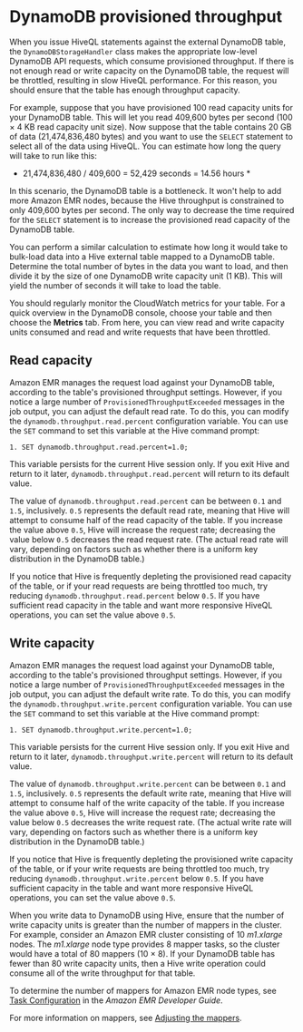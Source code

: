 # DynamoDB provisioned throughput<a name="EMRforDynamoDB.PerformanceTuning.Throughput"></a>

When you issue HiveQL statements against the external DynamoDB table, the `DynamoDBStorageHandler` class makes the appropriate low\-level DynamoDB API requests, which consume provisioned throughput\. If there is not enough read or write capacity on the DynamoDB table, the request will be throttled, resulting in slow HiveQL performance\. For this reason, you should ensure that the table has enough throughput capacity\.

For example, suppose that you have provisioned 100 read capacity units for your DynamoDB table\. This will let you read 409,600 bytes per second \(100 × 4 KB read capacity unit size\)\. Now suppose that the table contains 20 GB of data \(21,474,836,480 bytes\) and you want to use the `SELECT` statement to select all of the data using HiveQL\. You can estimate how long the query will take to run like this:

 * 21,474,836,480 / 409,600 = 52,429 seconds = 14\.56 hours * 

In this scenario, the DynamoDB table is a bottleneck\. It won't help to add more Amazon EMR nodes, because the Hive throughput is constrained to only 409,600 bytes per second\. The only way to decrease the time required for the `SELECT` statement is to increase the provisioned read capacity of the DynamoDB table\. 

You can perform a similar calculation to estimate how long it would take to bulk\-load data into a Hive external table mapped to a DynamoDB table\. Determine the total number of bytes in the data you want to load, and then divide it by the size of one DynamoDB write capacity unit \(1 KB\)\. This will yield the number of seconds it will take to load the table\.

You should regularly monitor the CloudWatch metrics for your table\. For a quick overview in the DynamoDB console, choose your table and then choose the **Metrics** tab\. From here, you can view read and write capacity units consumed and read and write requests that have been throttled\.

## Read capacity<a name="EMRforDynamoDB.PerformanceTuning.Throughput.ReadCapacity"></a>

Amazon EMR manages the request load against your DynamoDB table, according to the table's provisioned throughput settings\. However, if you notice a large number of `ProvisionedThroughputExceeded` messages in the job output, you can adjust the default read rate\. To do this, you can modify the `dynamodb.throughput.read.percent` configuration variable\. You can use the `SET` command to set this variable at the Hive command prompt:

```
1. SET dynamodb.throughput.read.percent=1.0;
```

This variable persists for the current Hive session only\. If you exit Hive and return to it later, `dynamodb.throughput.read.percent` will return to its default value\.

The value of `dynamodb.throughput.read.percent` can be between `0.1` and `1.5`, inclusively\. `0.5` represents the default read rate, meaning that Hive will attempt to consume half of the read capacity of the table\. If you increase the value above `0.5`, Hive will increase the request rate; decreasing the value below `0.5` decreases the read request rate\. \(The actual read rate will vary, depending on factors such as whether there is a uniform key distribution in the DynamoDB table\.\)

If you notice that Hive is frequently depleting the provisioned read capacity of the table, or if your read requests are being throttled too much, try reducing `dynamodb.throughput.read.percent` below `0.5`\. If you have sufficient read capacity in the table and want more responsive HiveQL operations, you can set the value above `0.5`\.

## Write capacity<a name="EMRforDynamoDB.PerformanceTuning.Throughput.WriteCapacity"></a>

Amazon EMR manages the request load against your DynamoDB table, according to the table's provisioned throughput settings\. However, if you notice a large number of `ProvisionedThroughputExceeded` messages in the job output, you can adjust the default write rate\. To do this, you can modify the `dynamodb.throughput.write.percent` configuration variable\. You can use the `SET` command to set this variable at the Hive command prompt:

```
1. SET dynamodb.throughput.write.percent=1.0;
```

This variable persists for the current Hive session only\. If you exit Hive and return to it later, `dynamodb.throughput.write.percent` will return to its default value\.

The value of `dynamodb.throughput.write.percent` can be between `0.1` and `1.5`, inclusively\. `0.5` represents the default write rate, meaning that Hive will attempt to consume half of the write capacity of the table\. If you increase the value above `0.5`, Hive will increase the request rate; decreasing the value below `0.5` decreases the write request rate\. \(The actual write rate will vary, depending on factors such as whether there is a uniform key distribution in the DynamoDB table\.\)

If you notice that Hive is frequently depleting the provisioned write capacity of the table, or if your write requests are being throttled too much, try reducing `dynamodb.throughput.write.percent` below `0.5`\. If you have sufficient capacity in the table and want more responsive HiveQL operations, you can set the value above `0.5`\.

When you write data to DynamoDB using Hive, ensure that the number of write capacity units is greater than the number of mappers in the cluster\. For example, consider an Amazon EMR cluster consisting of 10 *m1\.xlarge* nodes\. The *m1\.xlarge* node type provides 8 mapper tasks, so the cluster would have a total of 80 mappers \(10 × 8\)\. If your DynamoDB table has fewer than 80 write capacity units, then a Hive write operation could consume all of the write throughput for that table\.

To determine the number of mappers for Amazon EMR node types, see [Task Configuration](https://docs.aws.amazon.com/emr/latest/ReleaseGuide/emr-hadoop-task-config.html) in the *Amazon EMR Developer Guide*\.

For more information on mappers, see [Adjusting the mappers](EMRforDynamoDB.PerformanceTuning.Mappers.md)\.